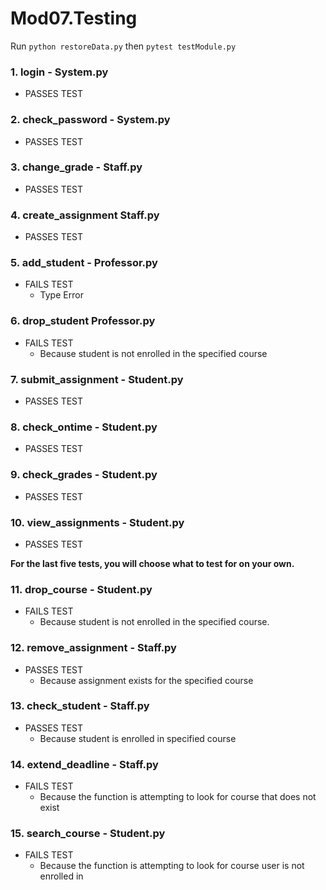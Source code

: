 # Mod07.Testing

Run `python restoreData.py` then `pytest testModule.py`

### 1. login - System.py
  - PASSES TEST

### 2. check_password - System.py
  - PASSES TEST
 
### 3. change_grade - Staff.py
  - PASSES TEST
  
### 4. create_assignment Staff.py
  - PASSES TEST

### 5. add_student - Professor.py
  - FAILS TEST
    - Type Error

### 6. drop_student Professor.py
  - FAILS TEST
    - Because student is not enrolled in the specified course

### 7. submit_assignment - Student.py
  - PASSES TEST

### 8. check_ontime - Student.py
  - PASSES TEST

### 9. check_grades - Student.py
  - PASSES TEST

### 10. view_assignments - Student.py
  - PASSES TEST


**For the last five tests, you will choose what to test for on your own.**


### 11. drop_course - Student.py
  - FAILS TEST
    - Because student is not enrolled in the specified course.

### 12. remove_assignment - Staff.py
  - PASSES TEST
    - Because assignment exists for the specified course

### 13. check_student - Staff.py
  - PASSES TEST
    - Because student is enrolled in specified course

### 14. extend_deadline - Staff.py
  - FAILS TEST
    - Because the function is attempting to look for course that does not exist
   
### 15. search_course - Student.py
  - FAILS TEST
    - Because the function is attempting to look for course user is not enrolled in
